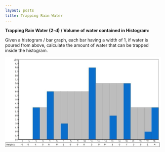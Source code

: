 ```yaml
---
layout: posts
title: Trapping Rain Water
---
```



**Trapping Rain Water (2-d) / Volume of water contained in Histogram:**

Given a histogram / bar graph, each bar having a width of 1, if water is poured from above, calculate the amount of water that can be trapped inside the histogram.

![Figure1](http://github.com/ughosh1/Blog/blob/master/Images/TrappingRainWater/FinalVariable%20-%20Fig0.jpg "Figure1")

